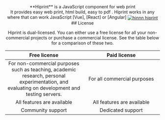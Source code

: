 <div align="center">
**Hiprint** is a JavaScript component  for web print  <br>
  It provides easy web print, html build, easy to pdf  .
Hiprint works in any where that can work JavaScript  [Vue], [React] or [Angular] 
<a href="http://www.hinnn.com/demo">
<img src="https://www.hinnn.com/Content/assets.png" align="center" alt="hinnn hiprint "/>
</a>
## License

Hiprint is dual-licensed. You can either use a free license for all your non-commercial projects or purchase a commercial license. See the table below for a comparison of these two.

<table>
  <thead align="center">
    <tr>
      <th width="50%">Free license</th>
      <th width="50%">Paid license</th>
    </tr>    
  </thead>
  <tbody align="center">
    <tr>
      <td>For non-commercial purposes such as teaching, academic research, personal experimentation, and evaluating  on development and testing servers.</td>
      <td>For all commercial purposes</td>
    </tr>
    <tr>
      <td>All features are available</td>
      <td>All features are available</td>
    </tr>
    <tr>
      <td>Community support</td>
      <td>Dedicated support</td>
    </tr>    
   
  </tbody>
</table>

</div>
